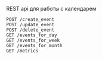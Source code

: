 REST api для работы с календарем
```
POST /create_event
POST /update_event
POST /delete_event
GET /events_for_day
GET /events_for_week
GET /events_for_month
GET /metrics
```
